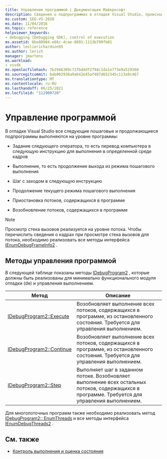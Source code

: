 ```yaml
---
title: Управление программой | Документация Майкрософт
description: Сведения о подпрограммах в отладке Visual Studio, происходящих на уровне программы, таких как выполнение, выполнение шагов, продолжение и приостановка и возобновление потоков.
ms.custom: SEO-VS-2020
ms.date: 11/04/2016
ms.topic: reference
helpviewer_keywords:
- debugging [Debugging SDK], control of execution
ms.assetid: 6be80904-e66c-4cae-8891-1113b799fb01
author: leslierichardson95
ms.author: lerich
manager: jmartens
ms.workload:
- vssdk
ms.openlocfilehash: 7b2946309c72fbdddf2794c1da1e773e9a529368
ms.sourcegitcommit: bab002936a9a642e45af407d652345c113a9c467
ms.translationtype: MT
ms.contentlocale: ru-RU
ms.lasthandoff: 06/25/2021
ms.locfileid: "112900720"
---
```

# <a name="program-control"></a>Управление программой
В отладке Visual Studio все следующие пошаговые и продолжающиеся подпрограммы выполняются на уровне программы:

- Задание следующего оператора, то есть перевод компьютера в следующую инструкцию для выполнения в определенной среде кадров

- Выполнение, то есть продолжение выхода из режима пошагового выполнения

- Шаг с заходом в следующую инструкцию

- Продолжение текущего режима пошагового выполнения

- Приостановка потоков, содержащихся в программе

- Возобновление потоков, содержащихся в программе

> [!NOTE]
> Просмотр стека вызовов реализуется на уровне потока. Чтобы перечислить сведения о кадрах при просмотре стека вызовов для потока, необходимо реализовать все методы интерфейса [IEnumDebugFrameInfo2](../../extensibility/debugger/reference/ienumdebugframeinfo2.md) .

## <a name="methods-of-program-control"></a>Методы управления программой
 В следующей таблице показаны методы [IDebugProgram2](../../extensibility/debugger/reference/idebugprogram2.md) , которые должны быть реализованы для минимально функционального модуля отладки (de) и управления выполнением.

|Метод|Описание|
|------------|-----------------|
|[IDebugProgram2::Execute](../../extensibility/debugger/reference/idebugprogram2-execute.md)|Возобновляет выполнение всех потоков, содержащихся в программе, из остановленного состояния. Требуется для управления выполнением.|
|[IDebugProgram2::Continue](../../extensibility/debugger/reference/idebugprogram2-continue.md)|Возобновляет выполнение всех потоков, содержащихся в программе, из остановленного состояния. Требуется для управления выполнением.|
|[IDebugProgram2::Step](../../extensibility/debugger/reference/idebugprogram2-step.md)|Выполняет шаг в заданном потоке. Возобновляет выполнение всех остальных потоков, содержащихся в программе. Требуется для управления выполнением.|

 Для многопоточных программ также необходимо реализовать метод [IDebugProgram2:: EnumThreads](../../extensibility/debugger/reference/idebugprogram2-enumthreads.md) и все методы интерфейса [IEnumDebugThreads2](../../extensibility/debugger/reference/ienumdebugthreads2.md) .

## <a name="see-also"></a>См. также
- [Контроль выполнения и оценка состояния](../../extensibility/debugger/execution-control-and-state-evaluation.md)
